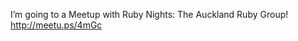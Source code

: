 <!--
id: 1522018443
link: http://kevinisom.info/post/1522018443/im-going-to-a-meetup-with-ruby-nights-the
slug: im-going-to-a-meetup-with-ruby-nights-the
date: Tue Nov 09 2010 16:56:31 GMT+1300 (NZDT)
raw: {"blog_name":"kevinisom","id":1522018443,"post_url":"http://kevinisom.info/post/1522018443/im-going-to-a-meetup-with-ruby-nights-the","slug":"im-going-to-a-meetup-with-ruby-nights-the","type":"text","date":"2010-11-09 03:56:31 GMT","timestamp":1289274991,"state":"published","format":"html","reblog_key":"8FYBfe1e","tags":[],"short_url":"http://tmblr.co/Zw68Yy1Qk2YB","highlighted":[],"feed_item":"http://twitter.com/kev_nz/statuses/1771956340793344","from_feed_id":"650289","note_count":0,"title":null,"body":"<p>I&#8217;m going to a Meetup with Ruby Nights: The Auckland Ruby Group! <a href=\"http://meetu.ps/4mGc\" target=\"_blank\">http://meetu.ps/4mGc</a></p>"}
publish: 2010-11-09
tags: 
title: null
-->


I’m going to a Meetup with Ruby Nights: The Auckland Ruby Group!
<http://meetu.ps/4mGc>


